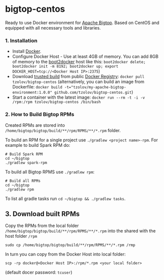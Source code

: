 # bigtop-centos
Ready to use Docker environment for [Apache Bigtop](http://bigtop.apache.org/). Based on CentOS and equipped with all necessary tools and libraries. 

### 1. Installation

* Install [Docker](https://www.docker.io/).
* Configure Docker Host - Use at least 4GB of memory. You can add 8GB of memory to the [boot2docker](http://boot2docker.io/) host like this: `boot2docker delete; boot2docker init -m 8192; boot2docker up; export DOCKER_HOST=tcp://<Docker Host IP>:2375`)
* Download [trusted build](https://registry.hub.docker.com/u/tzolov/bigtop-centos/) from public [Docker Registry](https://index.docker.io/): `docker pull tzolov/bigtop-centos` (alternatively, you can build an image from Dockerfile: `docker build -t="tzolov/my-apache-bigtop-environment:1.0.0" github.com/tzolov/bigtop-centos.git`)
* Start a container with the latest image: `docker run --rm -t -i -v /rpm:/rpm tzolov/bigtop-centos /bin/bash`

### 2. How to Build Bigtop RPMs

Created RPMs are stored into `/home/bigtop/bigtop/build/**/rpm/RPMS/**/*.rpm` folder.  

To build an RPM for a single project use `./gradlew <project name>-rpm`. For example to build Spark RPM do:

    # Build Spark RPM
    cd ~/bigtop
    ./gradlew spark-rpm

To build all Bigtop RPMS use `./gradlew rpm`:

    # Build all RPMs
    cd ~/bigtop
    ./gradlew rpm

To list all gradle tasks run `cd ~/bigtop && ./gradlew tasks`.

## 3. Download built RPMs

Copy the RPMs from the local folder `/home/bigtop/bigtop/build/**/rpm/RPMS/**/*.rpm` into the shared with the host folder `/rpm`

    sudo cp /home/bigtop/bigtop/build/**/rpm/RPMS/**/*.rpm /rmp

In turn you can copy from the Docker Host into local folder: 
    
    scp -rp docker@<Docker Host IP>:/rpm/*.rpm <your local folder>

(default docer password: `tcuser`)
    
